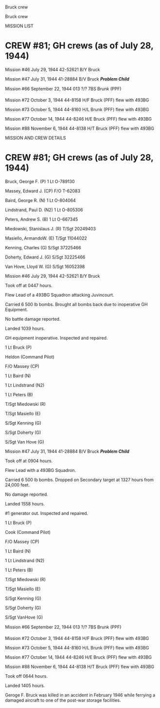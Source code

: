 





Bruck crew






 




Bruck crew

MISSION LIST

# CREW #81; GH crews (as of July 28, 1944\)

Mission #46 July 29, 1944 42-52621 B/Y Bruck 

Mission #47 July 31, 1944 41-28884 B/V Bruck ***Problem
Child***

Mission #66 September 22, 1944 013 ?/? 7BS Brunk (PPF)

Mission #72 October 3, 1944 44-8158 H/F Bruck (PFF) flew
with 493BG

Mission #73 October 5, 1944 44-8160 H/L Brunk (PFF) flew
with 493BG

Mission #77 October 14, 1944 44-8246 H/E Bruck (PFF) flew
with 493BG

Mission #88 November 6, 1944 44-8138 H/T Bruck (PFF) flew
with 493BG

MISSION AND CREW DETAILS

# 

# CREW #81; GH crews (as of July 28, 1944\)

Bruck, George F. (P) 1
Lt O-789130

Massey, Edward J. (CP) F/O T-62083

Baird, George R. (N) 1
Lt O-804064

Lindstrand, Paul D. (N2) 1
Lt O-805306

Peters, Andrew S. (B) 1
Lt O-667345

Miedowski, Stanislaus J. (R) T/Sgt 20249403

Masiello, ArmandoW. (E) T/Sgt 11044022

Kenning, Charles (G) S/Sgt 37225466

Doherty, Edward J. (G) S/Sgt 32225466

Van Hove, Lloyd W. (G) S/Sgt 16052398

Mission #46 July 29, 1944 42-52621 B/Y Bruck 

Took off at 0447 hours.

Flew Lead of a 493BG Squadron attacking Juvincourt.

Carried 6 500 lb bombs. Brought all bombs back due to
inoperative GH Equipment.

No battle damage reported.

Landed 1039 hours.

GH equipment inoperative. Inspected and repaired.

1 Lt Bruck (P)

Heldon (Command Pilot)

F/O Massey (CP)

1 Lt Baird (N)

1 Lt Lindstrand (N2)

1 Lt Peters (B)

T/Sgt Miedowski (R)

T/Sgt Masiello (E)

S/Sgt Kenning (G)

S/Sgt Doherty (G)

S/Sgt Van Hove (G)

Mission #47 July 31, 1944 41-28884 B/V Bruck ***Problem
Child*** 

Took off at 0904 hours.

Flew Lead with a 493BG Squadron.

Carried 6 500 lb bombs. Dropped on Secondary target at 1327
hours from 24,000 feet.

No damage reported.

Landed 1558 hours.

#1 generator out. Inspected and repaired.

1 Lt Bruck (P)

Cook (Command Pilot)

F/O Massey (CP)

1 Lt Baird (N)

1 Lt Lindstrand (N2)

1 Lt Peters (B)

T/Sgt Miedowski (R)

T/Sgt Masiello (E)

S/Sgt Kenning (G)

S/Sgt Doherty (G)

S/Sgt VanHove (G)

  

Mission #66 September 22, 1944 013 ?/? 7BS Brunk (PPF)

Mission #72 October 3, 1944 44-8158 H/F Bruck (PFF) flew
with 493BG

Mission #73 October 5, 1944 44-8160 H/L Brunk (PFF) flew
with 493BG

Mission #77 October 14, 1944 44-8246 H/E Bruck (PFF) flew
with 493BG

Mission #88 November 6, 1944 44-8138 H/T Bruck (PFF) flew
with 493BG

Took off 0644 hours.

Landed 1405 hours.

Geroge F. Bruck was killed in an accident in February 1946
while ferrying a damaged aircraft to one of the post-war storage facilities.




